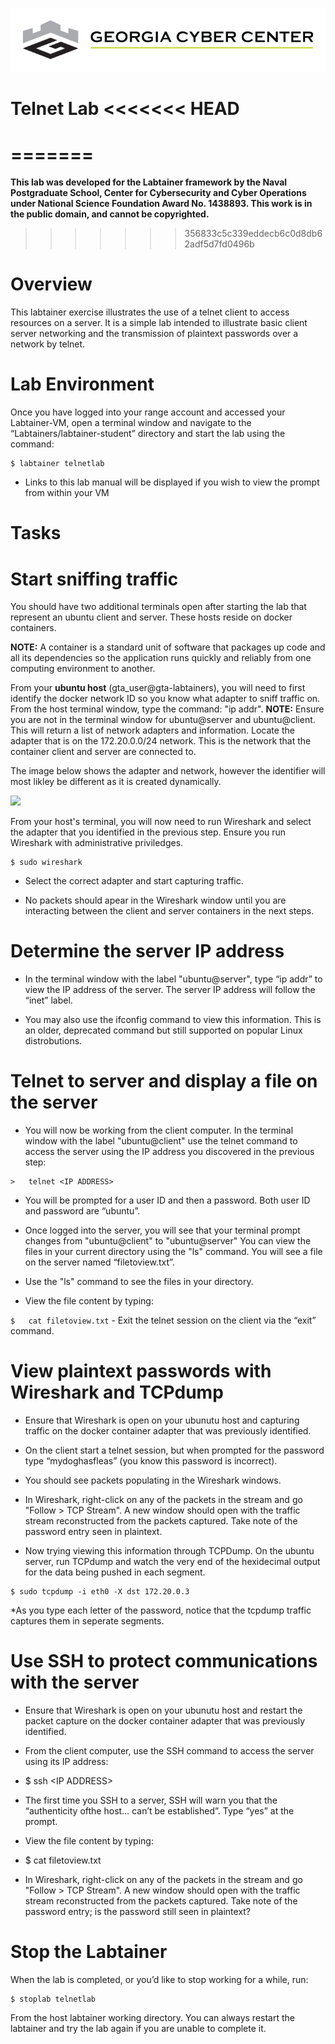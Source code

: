 ![](media/b80e0eacca6dad9d42b5dc3545946591.png)

Telnet Lab
<<<<<<< HEAD
==========
=======
=================================
__This lab was developed for the Labtainer framework by the Naval Postgraduate School,
Center for Cybersecurity and Cyber Operations under National Science Foundation Award
No. 1438893. This work is in the public domain, and cannot be copyrighted.__

>>>>>>> 356833c5c339eddecb6c0d8db62adf5d7fd0496b

Overview
========

This labtainer exercise illustrates the use of a telnet client to access
resources on a server. It is a simple lab intended to illustrate basic client
server networking and the transmission of plaintext passwords over a network by
telnet.

Lab Environment
===============

Once you have logged into your range account and accessed your Labtainer-VM,
open a terminal window and navigate to the “Labtainers/labtainer-student”
directory and start the lab using the command:

~~~~~~~~~~~~~~~~~~~~~~~~~~~~~~~~~~~~~~~~~~~~~~~~~~~~~~~~~~~~~~~~~~~~~~~~~~~~~~~~
$ labtainer telnetlab
~~~~~~~~~~~~~~~~~~~~~~~~~~~~~~~~~~~~~~~~~~~~~~~~~~~~~~~~~~~~~~~~~~~~~~~~~~~~~~~~

-   Links to this lab manual will be displayed if you wish to view the prompt
    from within your VM

Tasks
=====

Start sniffing traffic
======================

You should have two additional terminals open after starting the lab that
represent an ubuntu client and server. These hosts reside on docker containers.

**NOTE:** A container is a standard unit of software that packages up code and
all its dependencies so the application runs quickly and reliably from one
computing environment to another.

From your **ubuntu host** (gta_user\@gta-labtainers), you will need to first
identify the docker network ID so you know what adapter to sniff traffic on.
From the host terminal window, type the command: "ip addr". **NOTE:** Ensure you
are not in the terminal window for ubuntu\@server and ubuntu\@client. This will
return a list of network adapters and information. Locate the adapter that is on
the 172.20.0.0/24 network. This is the network that the container client and
server are connected to.

The image below shows the adapter and network, however the identifier will most
likley be different as it is created dynamically.

![](media/0573d46f22ed88a96a8d1dd7cc26ce4d.png)

From your host's terminal, you will now need to run Wireshark and select the
adapter that you identified in the previous step. Ensure you run Wireshark with
administrative priviledges.

~~~~~~~~~~~~~~~~~~~~~~~~~~~~~~~~~~~~~~~~~~~~~~~~~~~~~~~~~~~~~~~~~~~~~~~~~~~~~~~~
$ sudo wireshark
~~~~~~~~~~~~~~~~~~~~~~~~~~~~~~~~~~~~~~~~~~~~~~~~~~~~~~~~~~~~~~~~~~~~~~~~~~~~~~~~

-   Select the correct adapter and start capturing traffic.

-   No packets should apear in the Wireshark window until you are interacting
    between the client and server containers in the next steps.

Determine the server IP address
===============================

-   In the terminal window with the label "ubuntu\@server", type “ip addr” to
    view the IP address of the server. The server IP address will follow the
    “inet” label.

-   You may also use the ifconfig command to view this information. This is an
    older, deprecated command but still supported on popular Linux
    distrobutions.

Telnet to server and display a file on the server
=================================================

-   You will now be working from the client computer. In the terminal window
    with the label "ubuntu\@client" use the telnet command to access the server
    using the IP address you discovered in the previous step:

~~~~~~~~~~~~~~~~~~~~~~~~~~~~~~~~~~~~~~~~~~~~~~~~~~~~~~~~~~~~~~~~~~~~~~~~~~~~~~~~
>   telnet <IP ADDRESS>
~~~~~~~~~~~~~~~~~~~~~~~~~~~~~~~~~~~~~~~~~~~~~~~~~~~~~~~~~~~~~~~~~~~~~~~~~~~~~~~~

-   You will be prompted for a user ID and then a password. Both user ID and
    password are “ubuntu”.

-   Once logged into the server, you will see that your terminal prompt changes
    from "ubuntu\@client" to "ubuntu\@server" You can view the files in your
    current directory using the "ls" command. You will see a file on the server
    named “filetoview.txt”.

-   Use the "ls" command to see the files in your directory.

-   View the file content by typing:

`$   cat filetoview.txt` - Exit the telnet session on the client via the “exit”
command.

View plaintext passwords with Wireshark and TCPdump
===================================================

-   Ensure that Wireshark is open on your ubunutu host and capturing traffic on
    the docker container adapter that was previously identified.

-   On the client start a telnet session, but when prompted for the password
    type “mydoghasfleas” (you know this password is incorrect).

-   You should see packets populating in the Wireshark windows.

-   In Wireshark, right-click on any of the packets in the stream and go "Follow
    \> TCP Stream". A new window should open with the traffic stream
    reconstructed from the packets captured. Take note of the password entry
    seen in plaintext.

-   Now trying viewing this information through TCPDump. On the ubuntu server,
    run TCPdump and watch the very end of the hexidecimal output for the data
    being pushed in each segment.

~~~~~~~~~~~~~~~~~~~~~~~~~~~~~~~~~~~~~~~~~~~~~~~~~~~~~~~~~~~~~~~~~~~~~~~~~~~~~~~~
$ sudo tcpdump -i eth0 -X dst 172.20.0.3
~~~~~~~~~~~~~~~~~~~~~~~~~~~~~~~~~~~~~~~~~~~~~~~~~~~~~~~~~~~~~~~~~~~~~~~~~~~~~~~~

\*As you type each letter of the password, notice that the tcpdump traffic
captures them in seperate segments.

Use SSH to protect communications with the server
=================================================

-   Ensure that Wireshark is open on your ubunutu host and restart the packet
    capture on the docker container adapter that was previously identified.

-   From the client computer, use the SSH command to access the server using its
    IP address:

-   \$ ssh \<IP ADDRESS\>

-   The first time you SSH to a server, SSH will warn you that the “authenticity
    ofthe host… can’t be established”. Type “yes” at the prompt.

-   View the file content by typing:

-   \$ cat filetoview.txt

-   In Wireshark, right-click on any of the packets in the stream and go "Follow
    \> TCP Stream". A new window should open with the traffic stream
    reconstructed from the packets captured. Take note of the password entry; is
    the password still seen in plaintext?

Stop the Labtainer
==================

When the lab is completed, or you’d like to stop working for a while, run:

~~~~~~~~~~~~~~~~~~~~~~~~~~~~~~~~~~~~~~~~~~~~~~~~~~~~~~~~~~~~~~~~~~~~~~~~~~~~~~~~
$ stoplab telnetlab
~~~~~~~~~~~~~~~~~~~~~~~~~~~~~~~~~~~~~~~~~~~~~~~~~~~~~~~~~~~~~~~~~~~~~~~~~~~~~~~~

From the host labtainer working directory. You can always restart the labtainer
and try the lab again if you are unable to complete it.
